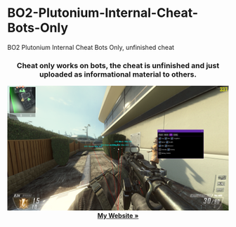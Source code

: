 # BO2-Plutonium-Internal-Cheat-Bots-Only
BO2 Plutonium Internal Cheat Bots Only, unfinished cheat
<h3 align="center">Cheat only works on bots, the cheat is unfinished and just uploaded as informational material to others.</h3>

  <p align="center">
    <img src="images/Plutonium T6 Multiplayer (r4047) 6_06_2024 12_55_24 AM.png" alt="Logo" >
    <br />
    <a href="https://iiferedon.xyz"><strong>My Website »</strong></a>
    <br />
    <br />
  </p>
</div>
